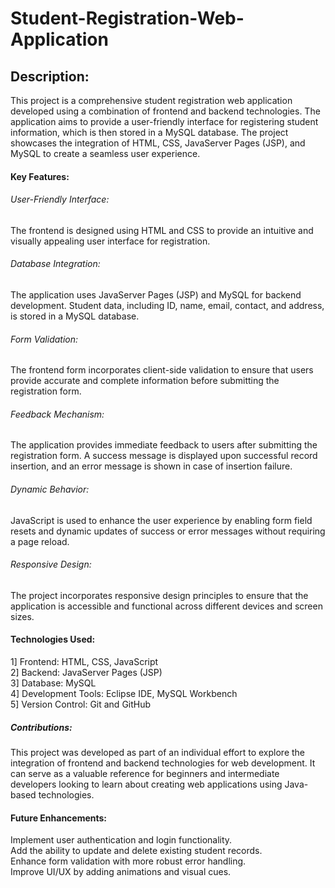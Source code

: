 # Student-Registration-Web-Application
 <h2>Description:</h2>
This project is a comprehensive student registration web application developed using a combination of frontend and backend technologies. The application aims to provide a user-friendly interface for registering student information, which is then stored in a MySQL database. The project showcases the integration of HTML, CSS, JavaServer Pages (JSP), and MySQL to create a seamless user experience.

<h4>Key Features:</h4>

<h6>User-Friendly Interface:</h6> The frontend is designed using HTML and CSS to provide an intuitive and visually appealing user interface for registration.

<h6>Database Integration:</h6> The application uses JavaServer Pages (JSP) and MySQL for backend development. Student data, including ID, name, email, contact, and address, is stored in a MySQL database.

<h6>Form Validation: </h6>The frontend form incorporates client-side validation to ensure that users provide accurate and complete information before submitting the registration form.

<h6>Feedback Mechanism:</h6> The application provides immediate feedback to users after submitting the registration form. A success message is displayed upon successful record insertion, and an error message is shown in case of insertion failure.

<h6>Dynamic Behavior:</h6> JavaScript is used to enhance the user experience by enabling form field resets and dynamic updates of success or error messages without requiring a page reload.

<h6>Responsive Design:</h6> The project incorporates responsive design principles to ensure that the application is accessible and functional across different devices and screen sizes.

<h4>Technologies Used:</h4>

1] Frontend: HTML, CSS, JavaScript<br>
2] Backend: JavaServer Pages (JSP)<br>
3] Database: MySQL<br>
4] Development Tools: Eclipse IDE, MySQL Workbench<br>
5] Version Control: Git and GitHub<br>
<h5>Contributions:</h5>
This project was developed as part of an individual effort to explore the integration of frontend and backend technologies for web development. It can serve as a valuable reference for beginners and intermediate developers looking to learn about creating web applications using Java-based technologies.

<h4>Future Enhancements:</h4>

Implement user authentication and login functionality.<br>
Add the ability to update and delete existing student records.<br>
Enhance form validation with more robust error handling.<br>
Improve UI/UX by adding animations and visual cues.<br>
